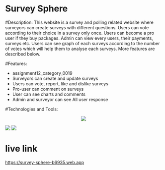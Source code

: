 # Survey Sphere

#Description:
This website is a survey and polling related website where surveyors can create surveys with different questions. Users can vote according to their choice in a survey only once. Users can become a pro user if they buy packages. Admin can view every users, their payments, surveys etc. Users can see graph of each surveys according to the number of votes which will help them to analyse each surveys. More features are described below.

#Features:
* assignment12_category_0019
* Surveyors can create and update surveys
* Users can vote, report, like and dislike surveys
* Pro-user can comment on surveys
* User can see charts and comments
* Admin and surveyor can see All user response

#Technologies and Tools:
<p align="center">
  <a href="https://skillicons.dev">
    <img src="https://skillicons.dev/icons?i=html,tailwind,js,react,mongodb,nodejs,express,firebase,vercel,materialui" />
  </a>
</p>

 
<img src="https://img.shields.io/badge/React%20Hook%20Form-%23EC5990.svg?style=for-the-badge&logo=reacthookform&logoColor=white)" />
<img src="https://img.shields.io/badge/-React%20Query-FF4154?style=for-the-badge&logo=react%20query&logoColor=white">
  


# live link
https://survey-sphere-b6935.web.app


